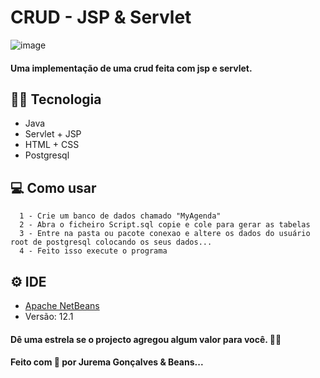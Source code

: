 # CRUD - JSP & Servlet

![image](https://user-images.githubusercontent.com/48324076/94930664-a8f72a80-04be-11eb-81f4-1e044efbb79f.png)

#### Uma implementação de uma crud feita com jsp e servlet.

## 🐱‍👤 Tecnologia
- Java
- Servlet + JSP
- HTML + CSS
- Postgresql

## 💻 Como usar
```
  1 - Crie um banco de dados chamado "MyAgenda"
  2 - Abra o ficheiro Script.sql copie e cole para gerar as tabelas
  3 - Entre na pasta ou pacote conexao e altere os dados do usuário root de postgresql colocando os seus dados...
  4 - Feito isso execute o programa
```

## ⚙ IDE
  - [Apache NetBeans](https://netbeans.apache.org/)
  - Versão: 12.1

#### Dê uma estrela se o projecto agregou algum valor para você. 🎈💜
#### Feito com 💜 por Jurema Gonçalves & Beans...
